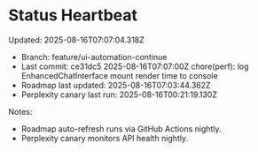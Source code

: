 # Status Heartbeat

Updated: 2025-08-16T07:07:04.318Z

- Branch: feature/ui-automation-continue
- Last commit: ce31dc5 2025-08-16T07:07:00Z chore(perf): log EnhancedChatInterface mount render time to console
- Roadmap last updated: 2025-08-16T07:03:44.362Z
- Perplexity canary last run: 2025-08-16T00:21:19.130Z

Notes:
- Roadmap auto-refresh runs via GitHub Actions nightly.
- Perplexity canary monitors API health nightly.
